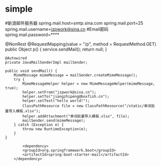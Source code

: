 # simple

  #新浪邮件服务器
  spring.mail.host=smtp.sina.com
  spring.mail.port=25
  spring.mail.username=jzpwork@sina.cn
  #Email密码
  spring.mail.password=****
  
  
  @NonRest
  @RequestMapping(value = "/p", method = RequestMethod.GET)
  public Object p() {
      service.sendMail();
      return null;
    }
  
  
    @Autowired
    private JavaMailSenderImpl mailSender;

    public void sendMail() {
        MimeMessage mimeMessage = mailSender.createMimeMessage();
        try {
            MimeMessageHelper helper = new MimeMessageHelper(mimeMessage, true);
            helper.setFrom("jzpwork@sina.cn");
            helper.setTo("jiangzhipeng@boxfish.cn");
            helper.setText("hello world!");
            ClassPathResource file = new ClassPathResource("/static/单词批量导入模板.xlsx");
            helper.addAttachment("单词批量导入模板.xlsx", file);
            mailSender.send(mimeMessage);
        } catch (Exception e) {
            throw new RuntimeException(e);
        }
    }  
    
            <dependency>
            <groupId>org.springframework.boot</groupId>
            <artifactId>spring-boot-starter-mail</artifactId>
        </dependency>
    
